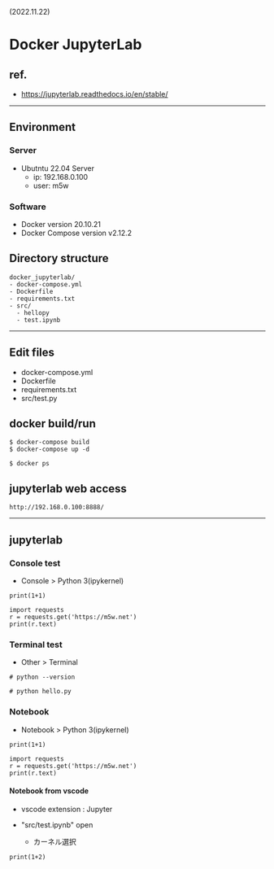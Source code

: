 (2022.11.22)

# Docker JupyterLab

## ref.

- https://jupyterlab.readthedocs.io/en/stable/

---

## Environment

### Server

- Ubutntu 22.04 Server
  - ip: 192.168.0.100
  - user: m5w

### Software

- Docker version 20.10.21
- Docker Compose version v2.12.2

## Directory structure

```
docker_jupyterlab/
- docker-compose.yml
- Dockerfile
- requirements.txt
- src/
  - hellopy
  - test.ipynb
```

---

## Edit files

- docker-compose.yml
- Dockerfile
- requirements.txt
- src/test.py

## docker build/run

```
$ docker-compose build
$ docker-compose up -d
```

```
$ docker ps
```

## jupyterlab web access

```
http://192.168.0.100:8888/
```

---

## jupyterlab 

### Console test

- Console > Python 3(ipykernel)

```
print(1+1)
```

```
import requests
r = requests.get('https://m5w.net')
print(r.text)
```

### Terminal test

- Other > Terminal

```
# python --version

# python hello.py
```

### Notebook

- Notebook > Python 3(ipykernel)

```
print(1+1)
```

```
import requests
r = requests.get('https://m5w.net')
print(r.text)
```

#### Notebook from vscode

- vscode extension : Jupyter

- "src/test.ipynb" open
  - カーネル選択

```
print(1+2)
```
